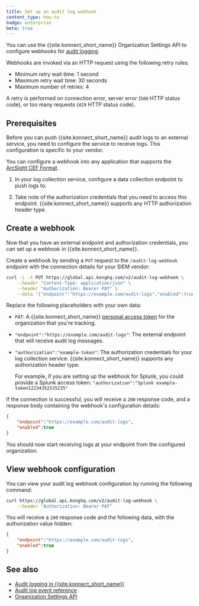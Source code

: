 ```yaml
---
title: Set up an audit log webhook
content_type: how-to
badge: enterprise
beta: true
---
```


You can use the {{site.konnect_short_name}} Organization Settings API to configure webhooks for [audit logging](/konnect/org-management/audit-logging). 

Webhooks are invoked via an HTTP request using the following retry rules:

- Minimum retry wait time: 1 second
- Maximum retry wait time: 30 seconds
- Maximum number of retries: 4

A retry is performed on connection error, server error (`500` HTTP status code), or too many requests (`429` HTTP status code).

## Prerequisites

Before you can push {{site.konnect_short_name}} audit logs to an external service, you need to configure the service to receive logs. 
This configuration is specific to your vendor.

You can configure a webhook into any application that supports the [ArcSight CEF Format](https://docs.centrify.com/Content/IntegrationContent/SIEM/arcsight-cef/arcsight-cef-format.htm).

1. In your log collection service, configure a data collection endpoint to push logs to.

2. Take note of the authorization credentials that you need to access this endpoint. {{site.konnect_short_name}} supports any HTTP authorization header type.

## Create a webhook

Now that you have an external endpoint and authorization credentials, you can set up a webhook in {{site.konnect_short_name}}.

Create a webhook by sending a `PUT` request to the `/audit-log-webhook` endpoint with the connection details for your SIEM vendor:

```sh
curl -i -X PUT https://global.api.konghq.com/v2/audit-log-webhook \
    --header "Content-Type: application/json" \
    --header "Authorization: Bearer PAT" \
    --data '{"endpoint":"https://example.com/audit-logs","enabled":true,"authorization":"example-token"}'
```

Replace the following placeholders with your own data:
* `PAT`: A {{site.konnect_short_name}} [personal access token](https://cloud.konghq.com/global/tokens) for the organization that you're tracking.
* `"endpoint":"https://example.com/audit-logs"`: The external endpoint that will receive audit log messages.
* `"authorization":"example-token"`: The authorization credentials for your log collection service. 
{{site.konnect_short_name}} supports any authorization header type.

    For example, if you are setting up the webhook for Splunk, you could provide a Splunk access token: `"authorization":"Splunk example-token12234352535235"`

If the connection is successful, you will receive a `200` response code, and a response body containing the webhook's configuration details: 

```json
{
    "endpoint":"https://example.com/audit-logs",
    "enabled":true
}
```

You should now start receiving logs at your endpoint from the configured organization. 

## View webhook configuration

You can view your audit log webhook configuration by running the following command:

```sh
curl https://global.api.konghq.com/v2/audit-log-webhook \
    --header "Authorization: Bearer PAT"
```

You will receive a `200` response code and the following data, with the authorization value hidden:

```json
{
    "endpoint":"https://example.com/audit-logs",
    "enabled":true
}
```

## See also
* [Audit logging in {{site.konnect_short_name}}](/konnect/org-management/audit-logging/)
* [Audit log event reference](/konnect/org-management/audit-logging/reference/)
* [Organization Settings API](https://developer.konghq.com/spec/e46e7742-befb-49b1-9bf1-7cbe477ab818/d36126ee-ab8d-47b2-960f-5703da22cced/)
